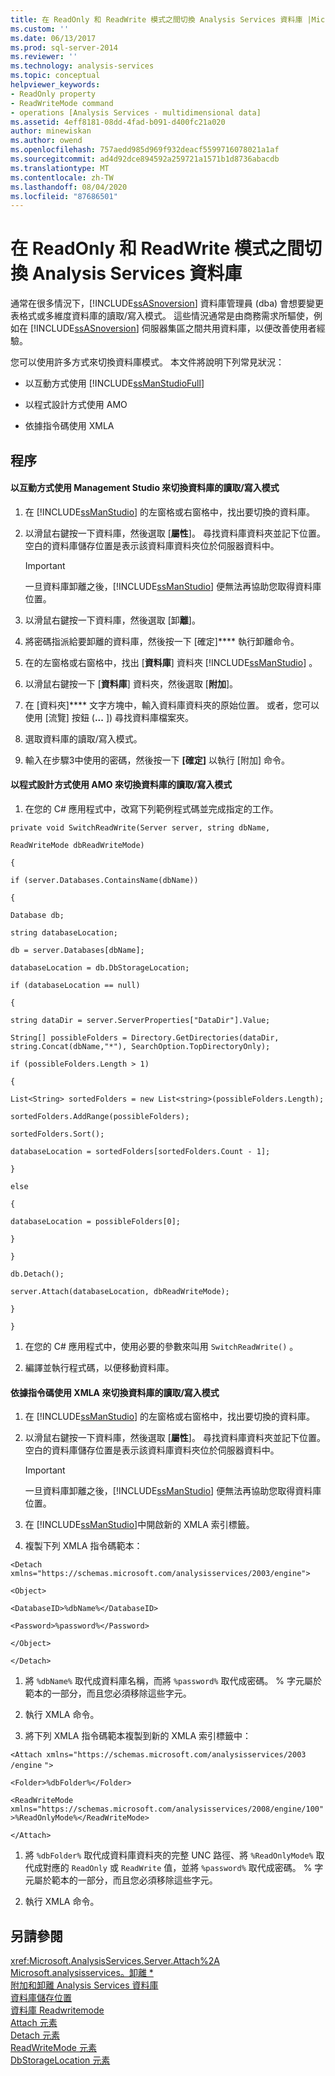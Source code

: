 ```yaml
---
title: 在 ReadOnly 和 ReadWrite 模式之間切換 Analysis Services 資料庫 |Microsoft Docs
ms.custom: ''
ms.date: 06/13/2017
ms.prod: sql-server-2014
ms.reviewer: ''
ms.technology: analysis-services
ms.topic: conceptual
helpviewer_keywords:
- ReadOnly property
- ReadWriteMode command
- operations [Analysis Services - multidimensional data]
ms.assetid: 4eff8181-08dd-4fad-b091-d400fc21a020
author: minewiskan
ms.author: owend
ms.openlocfilehash: 757aedd985d969f932deacf5599716078021a1af
ms.sourcegitcommit: ad4d92dce894592a259721a1571b1d8736abacdb
ms.translationtype: MT
ms.contentlocale: zh-TW
ms.lasthandoff: 08/04/2020
ms.locfileid: "87686501"
---
```

# <a name="switch-an-analysis-services-database-between-readonly-and-readwrite-modes"></a>在 ReadOnly 和 ReadWrite 模式之間切換 Analysis Services 資料庫
  通常在很多情況下，[!INCLUDE[ssASnoversion](../../includes/ssasnoversion-md.md)] 資料庫管理員 (dba) 會想要變更表格式或多維度資料庫的讀取/寫入模式。 這些情況通常是由商務需求所驅使，例如在 [!INCLUDE[ssASnoversion](../../includes/ssasnoversion-md.md)] 伺服器集區之間共用資料庫，以便改善使用者經驗。  
  
 您可以使用許多方式來切換資料庫模式。 本文件將說明下列常見狀況：  
  
-   以互動方式使用 [!INCLUDE[ssManStudioFull](../../includes/ssmanstudiofull-md.md)]  
  
-   以程式設計方式使用 AMO  
  
-   依據指令碼使用 XMLA  
  
## <a name="procedures"></a>程序  
  
#### <a name="to-switch-the-readwrite-mode-of-a-database-interactively-using-management-studio"></a>以互動方式使用 Management Studio 來切換資料庫的讀取/寫入模式  
  
1.  在 [!INCLUDE[ssManStudio](../../includes/ssmanstudio-md.md)] 的左窗格或右窗格中，找出要切換的資料庫。  
  
2.  以滑鼠右鍵按一下資料庫，然後選取 [**屬性**]。 尋找資料庫資料夾並記下位置。 空白的資料庫儲存位置是表示該資料庫資料夾位於伺服器資料中。  
  
    > [!IMPORTANT]  
    >  一旦資料庫卸離之後，[!INCLUDE[ssManStudio](../../includes/ssmanstudio-md.md)] 便無法再協助您取得資料庫位置。  
  
3.  以滑鼠右鍵按一下資料庫，然後選取 [卸**離**]。  
  
4.  將密碼指派給要卸離的資料庫，然後按一下 [確定]**** 執行卸離命令。  
  
5.  在的左窗格或右窗格中，找出 [**資料庫**] 資料夾 [!INCLUDE[ssManStudio](../../includes/ssmanstudio-md.md)] 。  
  
6.  以滑鼠右鍵按一下 [**資料庫**] 資料夾，然後選取 [**附加**]。  
  
7.  在 [資料夾]**** 文字方塊中，輸入資料庫資料夾的原始位置。 或者，您可以使用 [流覽] 按鈕 (**...** ]) 尋找資料庫檔案夾。  
  
8.  選取資料庫的讀取/寫入模式。  
  
9. 輸入在步驟3中使用的密碼，然後按一下 **[確定]** 以執行 [附加] 命令。  
  
#### <a name="to-switch-the-readwrite-mode-to-a-database-programmatically-using-amo"></a>以程式設計方式使用 AMO 來切換資料庫的讀取/寫入模式  
  
1.  在您的 C# 應用程式中，改寫下列範例程式碼並完成指定的工作。  
  
 `private void SwitchReadWrite(Server server, string dbName,`  
  
 `ReadWriteMode dbReadWriteMode)`  
  
 `{`  
  
 `if (server.Databases.ContainsName(dbName))`  
  
 `{`  
  
 `Database db;`  
  
 `string databaseLocation;`  
  
 `db = server.Databases[dbName];`  
  
 `databaseLocation = db.DbStorageLocation;`  
  
 `if (databaseLocation == null)`  
  
 `{`  
  
 `string dataDir = server.ServerProperties["DataDir"].Value;`  
  
 `String[] possibleFolders = Directory.GetDirectories(dataDir, string.Concat(dbName,"*"), SearchOption.TopDirectoryOnly);`  
  
 `if (possibleFolders.Length > 1)`  
  
 `{`  
  
 `List<String> sortedFolders = new List<string>(possibleFolders.Length);`  
  
 `sortedFolders.AddRange(possibleFolders);`  
  
 `sortedFolders.Sort();`  
  
 `databaseLocation = sortedFolders[sortedFolders.Count - 1];`  
  
 `}`  
  
 `else`  
  
 `{`  
  
 `databaseLocation = possibleFolders[0];`  
  
 `}`  
  
 `}`  
  
 `db.Detach();`  
  
 `server.Attach(databaseLocation, dbReadWriteMode);`  
  
 `}`  
  
 `}`  
  
1.  在您的 C# 應用程式中，使用必要的參數來叫用 `SwitchReadWrite()` 。  
  
2.  編譯並執行程式碼，以便移動資料庫。  
  
#### <a name="to-switch-the-readwrite-mode-to-a-database-by-script-using-xmla"></a>依據指令碼使用 XMLA 來切換資料庫的讀取/寫入模式  
  
1.  在 [!INCLUDE[ssManStudio](../../includes/ssmanstudio-md.md)] 的左窗格或右窗格中，找出要切換的資料庫。  
  
2.  以滑鼠右鍵按一下資料庫，然後選取 [**屬性**]。 尋找資料庫資料夾並記下位置。 空白的資料庫儲存位置是表示該資料庫資料夾位於伺服器資料中。  
  
    > [!IMPORTANT]  
    >  一旦資料庫卸離之後，[!INCLUDE[ssManStudio](../../includes/ssmanstudio-md.md)] 便無法再協助您取得資料庫位置。  
  
3.  在 [!INCLUDE[ssManStudio](../../includes/ssmanstudio-md.md)]中開啟新的 XMLA 索引標籤。  
  
4.  複製下列 XMLA 指令碼範本：  
  
 `<Detach xmlns="https://schemas.microsoft.com/analysisservices/2003/engine">`  
  
 `<Object>`  
  
 `<DatabaseID>%dbName%</DatabaseID>`  
  
 `<Password>%password%</Password>`  
  
 `</Object>`  
  
 `</Detach>`  
  
1.  將 `%dbName%` 取代成資料庫名稱，而將 `%password%` 取代成密碼。 % 字元屬於範本的一部分，而且您必須移除這些字元。  
  
2.  執行 XMLA 命令。  
  
3.  將下列 XMLA 指令碼範本複製到新的 XMLA 索引標籤中：  
  
 `<Attach xmlns="https://schemas.microsoft.com/analysisservices/2003` `/engine` `">`  
  
 `<Folder>%dbFolder%</Folder>`  
  
 `<ReadWriteMode xmlns="https://schemas.microsoft.com/analysisservices/2008/engine/100">%ReadOnlyMode%</ReadWriteMode>`  
  
 `</Attach>`  
  
1.  將 `%dbFolder%` 取代成資料庫資料夾的完整 UNC 路徑、將 `%ReadOnlyMode%` 取代成對應的 `ReadOnly` 或 `ReadWrite` 值，並將 `%password%` 取代成密碼。 % 字元屬於範本的一部分，而且您必須移除這些字元。  
  
2.  執行 XMLA 命令。  
  
## <a name="see-also"></a>另請參閱  
 <xref:Microsoft.AnalysisServices.Server.Attach%2A>   
 [Microsoft.analysisservices。卸離 *](/dotnet/api/microsoft.analysisservices.core.database.detach)   
 [附加和卸離 Analysis Services 資料庫](attach-and-detach-analysis-services-databases.md)   
 [資料庫儲存位置](database-storage-location.md)   
 [資料庫 Readwritemode](database-readwritemodes.md)   
 [Attach 元素](https://docs.microsoft.com/bi-reference/xmla/xml-elements-commands/attach-element)   
 [Detach 元素](https://docs.microsoft.com/bi-reference/xmla/xml-elements-commands/detach-element)   
 [ReadWriteMode 元素](https://docs.microsoft.com/bi-reference/xmla/xml-elements-properties/readwritemode-element)   
 [DbStorageLocation 元素](https://docs.microsoft.com/bi-reference/xmla/xml-elements-properties/dbstoragelocation-element)  
  
  
